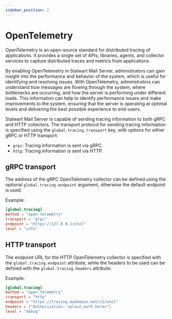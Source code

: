 ```yaml
---
sidebar_position: 2
---
```


# OpenTelemetry

OpenTelemetry is an open-source standard for distributed tracing of applications. It provides a single set of APIs, libraries, agents, and collector services to capture distributed traces and metrics from applications.

By enabling OpenTelemetry in Stalwart Mail Server, administrators can gain insight into the performance and behavior of the system, which is useful for identifying and resolving issues. With OpenTelemetry, administrators can understand how messages are flowing through the system, where bottlenecks are occurring, and how the server is performing under different loads. This information can help to identify performance issues and make improvements to the system, ensuring that the server is operating at optimal levels and delivering the best possible experience to end-users.

Stalwart Mail Server is capable of sending tracing information to both gRPC and HTTP collectors. The transport protocol for sending tracing information is specified using the `global.tracing.transport` key, with options for either gRPC or HTTP transport:

- `grpc`: Tracing information is sent via gRPC.
- `http`: Tracing information is sent via HTTP.


## gRPC transport

The address of the gRPC OpenTelemetry collector can be defined using the optional `global.tracing.endpoint` argument, otherwise the default endpoint is used.

Example:

```toml
[global.tracing]
method = "open-telemetry"
transport = "grpc"
endpoint = "https://127.0.0.1/otel"
level = "info"
```

## HTTP transport

The endpoint URL for the HTTP OpenTelemetry collector is specified with the `global.tracing.endpoint` attribute, while the headers to be used can be defined with the `global.tracing.headers` attribute.

Example:

```toml
[global.tracing]
method = "open-telemetry"
transport = "http"
endpoint = "https://tracing.mydomain.net/v1/otel"
headers = ["Authorization: <place_auth_here>"]
level = "debug"
```
